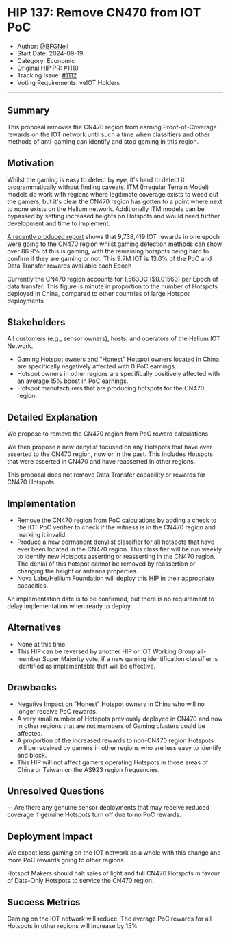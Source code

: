 # HIP 137: Remove CN470 from IOT PoC

- Author: [@BFGNeil](https://github.com/BFGNeil)
- Start Date: 2024-09-19
- Category: Economic
- Original HIP PR: [#1110](https://github.com/helium/HIP/pull/1110)
- Tracking Issue: [#1112](https://github.com/helium/HIP/issues/1112)
- Voting Requirements: veIOT Holders

---

## Summary

This proposal removes the CN470 region from earning Proof-of-Coverage rewards on the IOT network until such a time when classifiers and other methods of anti-gaming can identify and stop gaming in this region.

## Motivation

Whilst the gaming is easy to detect by eye, it's hard to detect it programmatically without finding caveats. ITM (Irregular Terrain Model) models do work with regions where legitimate coverage exists to weed out the gamers, but it's clear the CN470 region has gotten to a point where next to none exists on the Helium network. Additionally ITM models can be bypassed by setting increased heights on Hotspots and would need further development and time to implement.

[A recently produced report](files/0137/cn470-gaming.pdf) shows that 9,738,419 IOT rewards in one epoch were going to the CN470 region whilst gaming detection methods can show over 86.9% of this is gaming, with the remaining hotspots being hard to confirm if they are gaming or not. This 9.7M IOT is 13.6% of the PoC and Data Transfer rewards available each Epoch

Currently the CN470 region accounts for 1,563DC ($0.01563) per Epoch of data transfer. This figure is minute in proportion to the number of Hotspots deployed In China, compared to other countries of large Hotspot deployments

## Stakeholders

All customers (e.g., sensor owners), hosts, and operators of the Helium IOT Network. 
- Gaming Hotspot owners and "Honest" Hotspot owners located in China are specifically negatively affected with 0 PoC earnings.
- Hotspot owners in other regions are specifically positively affected with an average 15% boost in PoC earnings.
- Hotspot manufacturers that are producing hotspots for the CN470 region.

## Detailed Explanation

We propose to remove the CN470 region from PoC reward calculations.

We then propose a new denylist focused on any Hotspots that have ever asserted to the CN470 region, now or in the past.  This includes Hotspots that were asserted in CN470 and have reasserted in other regions.

This proposal does not remove Data Transfer capability or rewards for CN470 Hotspots. 

## Implementation

- Remove the CN470 region from PoC calculations by adding a check to the IOT PoC verifier to check if the witness is in the CN470 region and marking it invalid.
- Produce a new permanent denylist classifier for all hotspots that have ever been located in the CN470 region.
  This classifier will be run weekly to identify new Hotspots asserting or reasserting in the CN470 region.
  The denial of this hotspot cannot be removed by reassertion or changing the height or antenna properties.
- Nova Labs/Heliium Foundation will deploy this HIP in their appropriate capacities.

An implementation date is to be confirmed, but there is no requirement to delay implementation when ready to deploy.

## Alternatives

- None at this time.
- This HIP can be reversed by another HIP or IOT Working Group all-member Super Majority vote, if a new gaming identification classifier is identified as implementable that will be effective.

## Drawbacks

- Negative Impact on "Honest" Hotspot owners in China who will no longer receive PoC rewards.
- A very small number of Hotspots previously deployed in CN470 and now in other regions that are not members of Gaming clusters could be affected.
- A proportion of the increased rewards to non-CN470 region Hotspots will be received by gamers in other regions who are less easy to identify and block.
- This HIP will not affect gamers operating Hotspots in those areas of China or Taiwan on the AS923 region frequencies.

## Unresolved Questions

-- Are there any genuine sensor deployments that may receive reduced coverage if genuine Hotspots turn off due to no PoC rewards. 

## Deployment Impact

We expect less gaming on the IOT network as a whole with this change and more PoC rewards going to other regions.

Hotspot Makers should halt sales of light and full CN470 Hotspots in favour of Data-Only Hotspots to service the CN470 region.

## Success Metrics

Gaming on the IOT network will reduce.
The average PoC rewards for all Hotspots in other regions will increase by 15%

